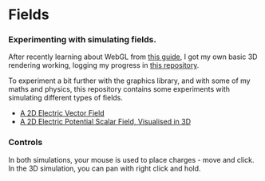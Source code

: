 Fields
======
### Experimenting with simulating fields.

After recently learning about WebGL from [this
guide](https://webglfundamentals.org), I got my own basic 3D rendering working,
logging my progress in [this repository](https://github.com/joeiddon/webgl).

To experiment a bit further with the graphics library, and with some of my
maths and physics, this repository contains some experiments with simulating
different types of fields.

- [A 2D Electric Vector Field](https://joeiddon.github.io/fields/electric_vector)
- [A 2D Electric Potential Scalar Field, Visualised in 3D](https://joeiddon.github.io/fields/)

### Controls

In both simulations, your mouse is used to place charges - move and click.
In the 3D simulation, you can pan with right click and hold.
